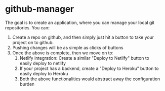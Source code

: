 # github-manager

The goal is to create an application, where you can manage your local git repositories. You can:
1. Create a repo on github, and then simply just hit a button to take your project on to github.
2. Pushing changes will be as simple as clicks of buttons
3. Once the above is complete, then we move on to:
   1. Netlify integration: Create a similar "Deploy to Netlify" button to easily deploy to netlify
   2. If your project has a backend, create a "Deploy to Heroku" button to easily deploy to Heroku
   3. Both the above functionalities would abstract away the configuration burden